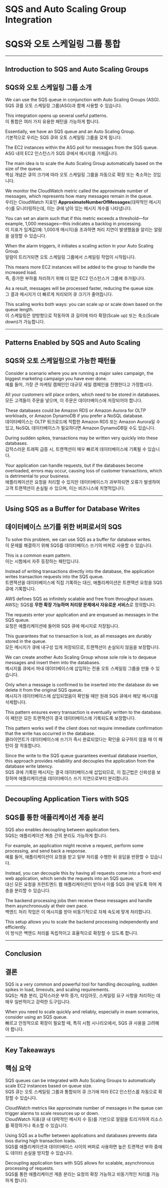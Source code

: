 # SQS and Auto Scaling Group Integration  
# SQS와 오토 스케일링 그룹 통합  

---

## Introduction to SQS and Auto Scaling Groups  
## SQS와 오토 스케일링 그룹 소개  

We can use the SQS queue in conjunction with Auto Scaling Groups (ASG).  
SQS 큐를 오토 스케일링 그룹(ASG)과 함께 사용할 수 있습니다.  

This integration opens up several useful patterns.  
이 통합은 여러 가지 유용한 패턴을 가능하게 합니다.  

Essentially, we have an SQS queue and an Auto Scaling Group.  
기본적으로 우리는 SQS 큐와 오토 스케일링 그룹을 갖게 됩니다.  

The EC2 instances within the ASG poll for messages from the SQS queue.  
ASG 내의 EC2 인스턴스가 SQS 큐에서 메시지를 가져옵니다.  

The main idea is to scale the Auto Scaling Group automatically based on the size of the queue.  
핵심 개념은 큐의 크기에 따라 오토 스케일링 그룹을 자동으로 확장 또는 축소하는 것입니다.  

We monitor the CloudWatch metric called the approximate number of messages, which represents how many messages remain in the queue.  
우리는 CloudWatch 지표인 **ApproximateNumberOfMessages**(대략적인 메시지 수)를 모니터링하는데, 이는 큐에 남아 있는 메시지 개수를 나타냅니다.  

You can set an alarm such that if this metric exceeds a threshold—for example, 1,000 messages—this indicates a backlog in processing.  
이 지표가 임계값(예: 1,000개 메시지)을 초과하면 처리 지연이 발생했음을 알리는 알람을 설정할 수 있습니다.  

When the alarm triggers, it initiates a scaling action in your Auto Scaling Group.  
알람이 트리거되면 오토 스케일링 그룹에서 스케일링 작업이 시작됩니다.  

This means more EC2 instances will be added to the group to handle the increased load.  
즉, 증가한 부하를 처리하기 위해 더 많은 EC2 인스턴스가 그룹에 추가됩니다.  

As a result, messages will be processed faster, reducing the queue size.  
그 결과 메시지가 더 빠르게 처리되어 큐 크기가 줄어듭니다.  

This scaling works both ways: you can scale up or scale down based on the queue length.  
이 스케일링은 양방향으로 작동하여 큐 길이에 따라 확장(Scale up) 또는 축소(Scale down)가 가능합니다.  

---

## Patterns Enabled by SQS and Auto Scaling  
## SQS와 오토 스케일링으로 가능한 패턴들  

Consider a scenario where you are running a major sales campaign, the biggest marketing campaign you have ever done.  
예를 들어, 가장 큰 마케팅 캠페인인 대규모 세일 캠페인을 진행한다고 가정합시다.  

All your customers will place orders, which need to be stored in databases.  
모든 고객들이 주문을 넣으며, 이 주문은 데이터베이스에 저장되어야 합니다.  

These databases could be Amazon RDS or Amazon Aurora for OLTP workloads, or Amazon DynamoDB if you prefer a NoSQL database.  
데이터베이스는 OLTP 워크로드에 적합한 Amazon RDS 또는 Amazon Aurora일 수 있고, NoSQL 데이터베이스가 필요하다면 Amazon DynamoDB일 수도 있습니다.  

During sudden spikes, transactions may be written very quickly into these databases.  
갑작스러운 트래픽 급증 시, 트랜잭션이 매우 빠르게 데이터베이스에 기록될 수 있습니다.  

Your application can handle requests, but if the databases become overloaded, errors may occur, causing loss of customer transactions, which is detrimental to your business.  
애플리케이션은 요청을 처리할 수 있지만 데이터베이스가 과부하되면 오류가 발생하여 고객 트랜잭션이 손실될 수 있으며, 이는 비즈니스에 치명적입니다.  

---

## Using SQS as a Buffer for Database Writes  
## 데이터베이스 쓰기를 위한 버퍼로서의 SQS  

To solve this problem, we can use SQS as a buffer for database writes.  
이 문제를 해결하기 위해 SQS를 데이터베이스 쓰기의 버퍼로 사용할 수 있습니다.  

This is a common exam pattern.  
이는 시험에서 자주 등장하는 패턴입니다.  

Instead of writing transactions directly into the database, the application writes transaction requests into the SQS queue.  
트랜잭션을 데이터베이스에 직접 기록하는 대신, 애플리케이션은 트랜잭션 요청을 SQS 큐에 기록합니다.  

AWS defines SQS as infinitely scalable and free from throughput issues.  
AWS는 SQS를 **무한 확장 가능하며 처리량 문제에서 자유로운 서비스**로 정의합니다.  

The requests enter your application and are enqueued as messages in the SQS queue.  
요청은 애플리케이션에 들어와 SQS 큐에 메시지로 저장됩니다.  

This guarantees that no transaction is lost, as all messages are durably stored in the queue.  
모든 메시지가 큐에 내구성 있게 저장되므로, 트랜잭션이 손실되지 않음을 보장합니다.  

We can create another Auto Scaling Group whose sole role is to dequeue messages and insert them into the databases.  
메시지를 큐에서 꺼내 데이터베이스에 삽입하는 전용 오토 스케일링 그룹을 만들 수 있습니다.  

Only when a message is confirmed to be inserted into the database do we delete it from the original SQS queue.  
메시지가 데이터베이스에 삽입되었음이 확인될 때만 원래 SQS 큐에서 해당 메시지를 삭제합니다.  

This pattern ensures every transaction is eventually written to the database.  
이 패턴은 모든 트랜잭션이 결국 데이터베이스에 기록되도록 보장합니다.  

This pattern works well if the client does not require immediate confirmation that the write has occurred in the database.  
클라이언트가 데이터베이스에 쓰기가 즉시 완료되었다는 확인을 요구하지 않을 때 이 패턴이 잘 작동합니다.  

Since the write to the SQS queue guarantees eventual database insertion, this approach provides reliability and decouples the application from the database write latency.  
SQS 큐에 기록된 메시지는 결국 데이터베이스에 삽입되므로, 이 접근법은 신뢰성을 보장하며 애플리케이션을 데이터베이스 쓰기 지연으로부터 분리합니다.  

---

## Decoupling Application Tiers with SQS  
## SQS를 통한 애플리케이션 계층 분리  

SQS also enables decoupling between application tiers.  
SQS는 애플리케이션 계층 간의 분리도 가능하게 합니다.  

For example, an application might receive a request, perform some processing, and send back a response.  
예를 들어, 애플리케이션이 요청을 받고 일부 처리를 수행한 뒤 응답을 반환할 수 있습니다.  

Instead, you can decouple this by having all requests come into a front-end web application, which sends the requests into an SQS queue.  
대신 모든 요청을 프런트엔드 웹 애플리케이션이 받아서 이를 SQS 큐에 넣도록 하여 계층을 분리할 수 있습니다.  

The backend processing jobs then receive these messages and handle them asynchronously at their own pace.  
백엔드 처리 작업은 이 메시지를 받아 비동기적으로 자체 속도에 맞게 처리합니다.  

This setup allows you to scale the backend processing independently and efficiently.  
이 방식은 백엔드 처리를 독립적이고 효율적으로 확장할 수 있도록 합니다.  

---

## Conclusion  
## 결론  

SQS is a very common and powerful tool for handling decoupling, sudden spikes in load, timeouts, and scaling requirements.  
SQS는 계층 분리, 갑작스러운 부하 증가, 타임아웃, 스케일링 요구 사항을 처리하는 데 매우 일반적이고 강력한 도구입니다.  

When you need to scale quickly and reliably, especially in exam scenarios, consider using an SQS queue.  
빠르고 안정적으로 확장이 필요할 때, 특히 시험 시나리오에서, SQS 큐 사용을 고려해야 합니다.  

---

## Key Takeaways  
## 핵심 요약  

SQS queues can be integrated with Auto Scaling Groups to automatically scale EC2 instances based on queue size.  
SQS 큐는 오토 스케일링 그룹과 통합되어 큐 크기에 따라 EC2 인스턴스를 자동으로 확장할 수 있습니다.  

CloudWatch metrics like approximate number of messages in the queue can trigger alarms to scale resources up or down.  
CloudWatch 지표(큐 내 대략적인 메시지 수 등)를 기반으로 알람을 트리거하여 리소스를 확장하거나 축소할 수 있습니다.  

Using SQS as a buffer between applications and databases prevents data loss during high transaction loads.  
SQS를 애플리케이션과 데이터베이스 사이의 버퍼로 사용하면 높은 트랜잭션 부하 중에도 데이터 손실을 방지할 수 있습니다.  

Decoupling application tiers with SQS allows for scalable, asynchronous processing of requests.  
SQS를 통한 애플리케이션 계층 분리는 요청의 확장 가능하고 비동기적인 처리를 가능하게 합니다. 
